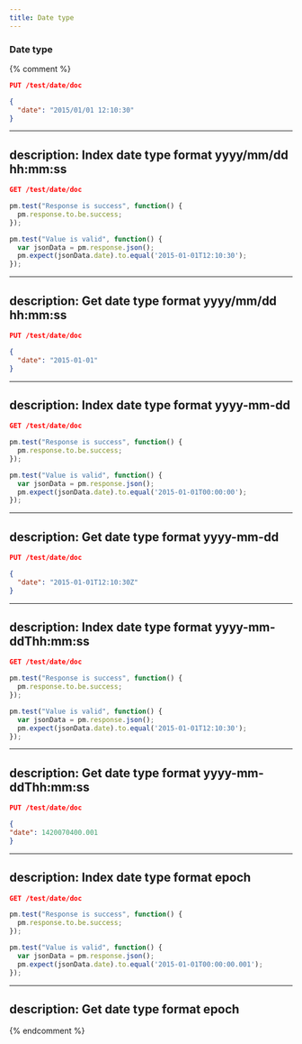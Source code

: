 ```yaml
---
title: Date type
---
```


### Date type

{% comment %}
```json
PUT /test/date/doc

{
  "date": "2015/01/01 12:10:30"
}
```

---
description: Index date type format yyyy/mm/dd hh:mm:ss
---
```json
GET /test/date/doc
```

```js
pm.test("Response is success", function() {
  pm.response.to.be.success;
});
```

```js
pm.test("Value is valid", function() {
  var jsonData = pm.response.json();
  pm.expect(jsonData.date).to.equal('2015-01-01T12:10:30');
});
```
---
description: Get date type format yyyy/mm/dd hh:mm:ss
---

```json
PUT /test/date/doc

{
  "date": "2015-01-01"
}
```

---
description: Index date type format yyyy-mm-dd
---
```json
GET /test/date/doc
```

```js
pm.test("Response is success", function() {
  pm.response.to.be.success;
});
```

```js
pm.test("Value is valid", function() {
  var jsonData = pm.response.json();
  pm.expect(jsonData.date).to.equal('2015-01-01T00:00:00');
});
```
---
description: Get date type format yyyy-mm-dd
---

```json
PUT /test/date/doc

{
  "date": "2015-01-01T12:10:30Z"
}
```

---
description: Index date type format yyyy-mm-ddThh:mm:ss
---
```json
GET /test/date/doc
```

```js
pm.test("Response is success", function() {
  pm.response.to.be.success;
});
```

```js
pm.test("Value is valid", function() {
  var jsonData = pm.response.json();
  pm.expect(jsonData.date).to.equal('2015-01-01T12:10:30');
});
```
---
description: Get date type format yyyy-mm-ddThh:mm:ss
---

```json
PUT /test/date/doc

{
"date": 1420070400.001
}
```

---
description: Index date type format epoch
---
```json
GET /test/date/doc
```

```js
pm.test("Response is success", function() {
  pm.response.to.be.success;
});
```

```js
pm.test("Value is valid", function() {
  var jsonData = pm.response.json();
  pm.expect(jsonData.date).to.equal('2015-01-01T00:00:00.001');
});
```
---
description: Get date type format epoch
---
{% endcomment %}
